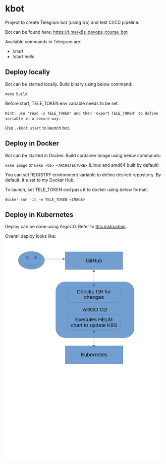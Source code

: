 # kbot

Project to create Telegram bot (using Go) and test CI/CD pipeline.

Bot can be found here:
https://t.me/k8s_devops_course_bot

Available commands in Telegram are:
- /start 
- /start hello


## Deploy locally

Bot can be started locally. Build binary using below command:

`make build`

Before start, TELE_TOKEN env variable needs to be set.

`Hint: use 'read -s TELE_TOKEN' and then 'export TELE_TOKEN' to define variable in a secure way.`

Use `./kbot start` to launch bot.

## Deploy in Docker

Bot can be started in Docker. Build container image using below commands:

`make image` or `make <OS> <ARCHITECTURE>` (Linux and amd64 built by default)

You can set REGISTRY environment variable to define desired repository. By default, it's set to my Docker Hub.

To launch, set TELE_TOKEN and pass it to docker using below format:

`docker run -it -e TELE_TOKEN <IMAGE>`

## Deploy in Kubernetes

Deploy can be done using ArgoCD. Refer to [this instruction](https://github.com/bu4man/AsciiArtify/blob/main/doc/POC.md). 

Overall deploy looks like:
![ArgoCD deploy](img1.png)